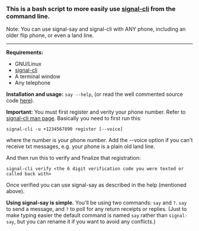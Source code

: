 ### This is a bash script to more easily use [signal-cli](https://github.com/AsamK/signal-cli) from the command line.

Note: You can use signal-say and signal-cli with ANY phone, including an older flip phone, or even a land line.

***

**Requirements:**
   * GNU/Linux
   * [signal-cli](https://github.com/AsamK/signal-cli)
   * A terminal window
   * Any telephone

**Installation and usage:** `say --help`, (or read the well commented source code [here](https://github.com/TopView/signal-say/blob/master/say)).

**Important:** You must first register and verity your phone number.  Refer to [signal-cli man page](https://github.com/AsamK/signal-cli/blob/master/man/signal-cli.1.adoc).  Basically you need to first run this:

    signal-cli -u +1234567890 register [--voice]

where the number is your phone number.  Add the --voice option if you can't receive txt messages, e.g. your phone is a plain old land line.

And then run this to verify and finalize that registration:

    signal-cli verify <the 6 digit verification code you were texted or called back with>

Once verified you can use signal-say as described in the help (mentioned above).  

**Using signal-say is simple.**  You'll be using two commands: `say` and `?`.  `say` to send a message, and `?` to poll for any return receipts or replies.  (Just to make typing easier the default command is named `say` rather than `signal-say`, but you can rename it if you want to avoid any conflicts.)
